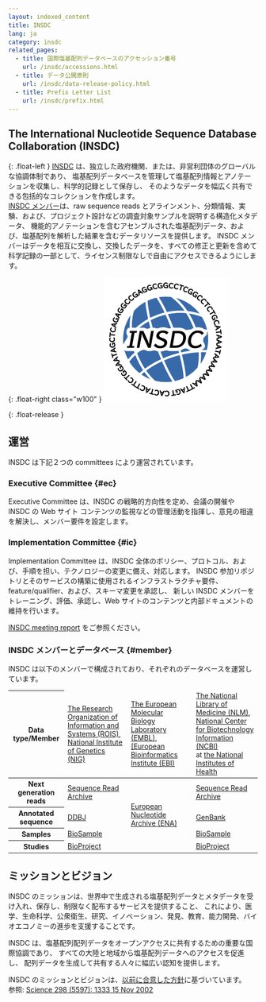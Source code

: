 ```yaml
---
layout: indexed_content
title: INSDC
lang: ja
category: insdc
related_pages:
  - title: 国際塩基配列データベースのアクセッション番号
    url: /insdc/accessions.html
  - title: データ公開原則
    url: /insdc/data-release-policy.html
  - title: Prefix Letter List
    url: /insdc/prefix.html
---
```


## The International Nucleotide Sequence Database Collaboration (INSDC)

{: .float-left }
[INSDC](http://www.insdc.org/ ) は、独立した政府機関、または、非営利団体のグローバルな協調体制であり、
塩基配列データベースを管理して塩基配列情報とアノテーションを収集し、科学的記録として保存し、
そのようなデータを幅広く共有できる包括的なコレクションを作成します。  
[INSDC メンバー](#member)は、raw sequence reads とアラインメント、分類情報、実験、および、プロジェクト設計などの調査対象サンプルを説明する構造化メタデータ、
機能的アノテーションを含むアセンブルされた塩基配列データ、および、塩基配列を解析した結果を含むデータリソースを提供します。
INSDC メンバーはデータを相互に交換し、交換したデータを、すべての修正と更新を含めて科学記録の一部として、ライセンス制限なしで自由にアクセスできるようにします。

{: .float-right  class="w100" }
<img src="/assets/images/center/insdcLogo0501-22.png" alt="INSDC Logo">

{: .float-release }

## 運営

INSDC は下記２つの committees により運営されています。    

### Executive Committee  {#ec}

Executive Committee は、INSDC の戦略的方向性を定め、会議の開催や INSDC の Web サイト コンテンツの監視などの管理活動を指揮し、意見の相違を解決し、メンバー要件を設定します。

### Implementation Committee  {#ic} 

Implementation Committee は、INSDC 全体のポリシー、プロトコル、および、手順を担い、テクノロジーの変更に備え、対応します。
INSDC 参加リポジトリとそのサービスの構築に使用されるインフラストラクチャ要件、feature/qualifier、および、スキーマ変更を承認し、
新しい INSDC メンバーをトレーニング、評価、承認し、Web サイトのコンテンツと内部ドキュメントの維持を行います。

[INSDC meeting report](/activities/index.html?tag=insdc_meeting ) をご参照ください。


### INSDC メンバーとデータベース {#member}

INSDC は以下のメンバーで構成されており、それぞれのデータベースを運営しています。    


<table>
<thead>
<tr>
	<th>Data type/Member</th>
	<td> <a href="https://www.rois.ac.jp/">The Research Organization of Information and Systems (ROIS)</a>, <br>
		<a href="https://www.nig.ac.jp/">National Institute of Genetics (NIG)</a> </td>
	<td> <a href="https://www.embl.org/">The European Molecular Biology Laboratory (EMBL)</a>, <br>
		<a href="https://www.ebi.ac.uk/">[European Bioinformatics Institute (EBI)</a> </td>
	<td> <a href="https://www.nlm.nih.gov/">The National Library of Medicine (NLM)</a>, <br>
	<a href="https://www.ncbi.nlm.nih.gov/">National Center for Biotechnology Information (NCBI)</a> <br>
		at <a href="https://www.nih.gov/">the National Institutes of Health</a> </td>
</tr>
</thead>
<tbody>
<tr>
	<th>Next generation reads</th>
	<td><a href="/dra/index.html">Sequence Read Archive</a></td>
	<td rowspan="4" class="borderbtm"><a href="https://www.ebi.ac.uk/ena/about/formats">European Nucleotide Archive (ENA)</a></td>
	<td><a href="https://www.ncbi.nlm.nih.gov/sra/">Sequence Read Archive</a></td>
</tr>
<tr>
	<th>Annotated sequence</th>
	<td><a href="/ddbj/index.html">DDBJ</a></td>
	<td><a href="https://www.ncbi.nlm.nih.gov/genbank/">GenBank</a></td>
</tr>
<tr>
	<th>Samples</th>
	<td><a href="/biosample/index.html">BioSample</a></td>
	<td><a href="https://www.ncbi.nlm.nih.gov/biosample/">BioSample</a></td>
</tr>
<tr>
	<th>Studies</th>
	<td><a href="/bioproject/index.html">BioProject</a></td>
	<td><a href="https://www.ncbi.nlm.nih.gov/bioproject/">BioProject</a></td>
</tr>
</tbody>
</table>



## ミッションとビジョン

INSDC のミッションは、世界中で生成される塩基配列データとメタデータを受け入れ、保存し、制限なく配布するサービスを提供すること、
これにより、医学、生命科学、公衆衛生、研究、イノベーション、発見、教育、能力開発、バイオエコノミーの進歩を支援することです。

INSDC は、塩基配列配列データをオープンアクセスに共有するための重要な国際協調であり、
すべての大陸と地域から塩基配列データへのアクセスを促進し、
配列データを生成して共有する人々に幅広い認知を提供します。

INSDC のミッションとビジョンは、[以前に合意した方針](https://www.insdc.org/policy/ )に基づいています。    
参照: [Science 298 (5597): 1333 15 Nov 2002](https://www.science.org/doi/10.1126/science.298.5597.1333b )    

